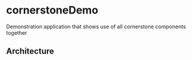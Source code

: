 cornerstoneDemo
===============

Demonstration application that shows use of all cornerstone components together

Architecture
------------





 
